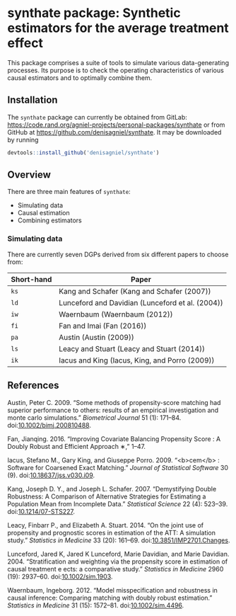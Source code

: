 <!-- README.md is generated from README.Rmd. Please edit that file -->
synthate package: Synthetic estimators for the average treatment effect
=======================================================================

This package comprises a suite of tools to simulate various data-generating processes. Its purpose is to check the operating characteristics of various causal estimators and to optimally combine them.

Installation
------------

The `synthate` package can currently be obtained from GitLab: <https://code.rand.org/agniel-projects/personal-packages/synthate> or from GitHub at <https://github.com/denisagniel/synthate>. It may be downloaded by running

``` r
devtools::install_github('denisagniel/synthate')
```

Overview
--------

There are three main features of `synthate`:

-   Simulating data
-   Causal estimation
-   Combining estimators

### Simulating data

There are currently seven DGPs derived from six different papers to choose from:

| Short-hand | Paper                                            |
|------------|--------------------------------------------------|
| `ks`       | Kang and Schafer (Kang and Schafer (2007))       |
| `ld`       | Lunceford and Davidian (Lunceford et al. (2004)) |
| `iw`       | Waernbaum (Waernbaum (2012))                     |
| `fi`       | Fan and Imai (Fan (2016))                        |
| `pa`       | Austin (Austin (2009))                           |
| `ls`       | Leacy and Stuart (Leacy and Stuart (2014))       |
| `ik`       | Iacus and King (Iacus, King, and Porro (2009))   |

References
----------

Austin, Peter C. 2009. “Some methods of propensity-score matching had superior performance to others: results of an empirical investigation and monte carlo simulations.” *Biometrical Journal* 51 (1): 171–84. doi:[10.1002/bimj.200810488](https://doi.org/10.1002/bimj.200810488).

Fan, Jianqing. 2016. “Improving Covariate Balancing Propensity Score : A Doubly Robust and Efficient Approach ∗,” 1–47.

Iacus, Stefano M., Gary King, and Giuseppe Porro. 2009. “&lt;b&gt;cem&lt;/b&gt; : Software for Coarsened Exact Matching.” *Journal of Statistical Software* 30 (9). doi:[10.18637/jss.v030.i09](https://doi.org/10.18637/jss.v030.i09).

Kang, Joseph D. Y., and Joseph L. Schafer. 2007. “Demystifying Double Robustness: A Comparison of Alternative Strategies for Estimating a Population Mean from Incomplete Data.” *Statistical Science* 22 (4): 523–39. doi:[10.1214/07-STS227](https://doi.org/10.1214/07-STS227).

Leacy, Finbarr P., and Elizabeth A. Stuart. 2014. “On the joint use of propensity and prognostic scores in estimation of the ATT: A simulation study.” *Statistics in Medicine* 33 (20): 161–69. doi:[10.3851/IMP2701.Changes](https://doi.org/10.3851/IMP2701.Changes).

Lunceford, Jared K, Jared K Lunceford, Marie Davidian, and Marie Davidian. 2004. “Stratification and weighting via the propensity score in estimation of causal treatment e ects: a comparative study.” *Statistics in Medicine* 2960 (19): 2937–60. doi:[10.1002/sim.1903](https://doi.org/10.1002/sim.1903).

Waernbaum, Ingeborg. 2012. “Model misspecification and robustness in causal inference: Comparing matching with doubly robust estimation.” *Statistics in Medicine* 31 (15): 1572–81. doi:[10.1002/sim.4496](https://doi.org/10.1002/sim.4496).
